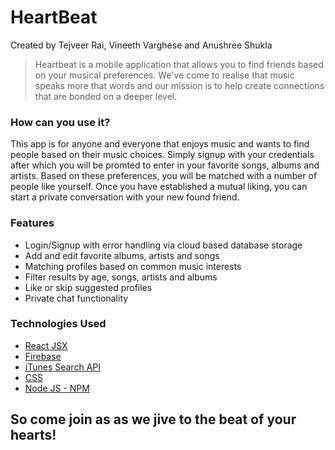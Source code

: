 
# HeartBeat
Created by Tejveer Rai, Vineeth Varghese and Anushree Shukla

> Heartbeat is a mobile application that allows you to find friends based on your musical preferences. We've come to realise that music speaks more that words and our mission is to help create connections that are bonded on a deeper level.

### How can you use it?
This app is for anyone and everyone that enjoys music and wants to find people based on their music choices. Simply signup with your credentials after which you will be promted to enter in your favorite songs, albums and artists. Based on these preferences, you will be matched with a number of people like yourself. Once you have established a mutual liking, you can start a private conversation with your new found friend.  

### Features
 - Login/Signup with error handling via cloud based database storage
 - Add and edit favorite albums, artists and songs 
 - Matching profiles based on common music interests
 - Filter results by age, songs, artists and albums
 - Like or skip suggested profiles
 - Private chat functionality 

### Technologies Used
- [React JSX](https://reactjs.org)
- [Firebase](https://firebase.google.com)
- [iTunes Search API](https://affiliate.itunes.apple.com/resources/documentation/itunes-store-web-service-search-api)
- [CSS](https://developer.mozilla.org/en-US/docs/Web/CSS)
- [Node JS - NPM](https://www.npmjs.com)


## So come join as as we jive to the beat of your hearts!

